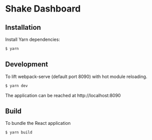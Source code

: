 Shake Dashboard
========

Installation
---

Install Yarn dependencies:

```bash
$ yarn
```

Development
---
To lift webpack-serve (default port 8090) with hot module reloading.
```bash
$ yarn dev
```
The application can be reached at http://localhost:8090

Build
---

To bundle the React application
```bash
$ yarn build
```